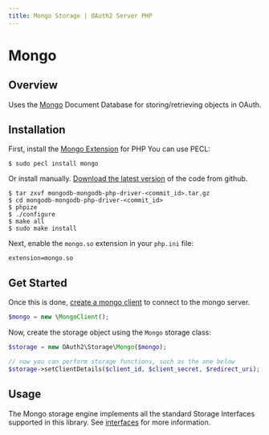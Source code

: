 ```yaml
---
title: Mongo Storage | OAuth2 Server PHP
---
```


# Mongo

## Overview

Uses the [Mongo](http://www.mongodb.org/) Document Database
for storing/retrieving objects in OAuth.

## Installation

First, install the [Mongo Extension](http://www.php.net/manual/en/book.mongo.php) for PHP
You can use PECL:

```text
$ sudo pecl install mongo
```

Or install manually. [Download the latest version](https://github.com/mongodb/mongo-php-driver)
of the code from github.

```text
$ tar zxvf mongodb-mongodb-php-driver-<commit_id>.tar.gz
$ cd mongodb-mongodb-php-driver-<commit_id>
$ phpize
$ ./configure
$ make all
$ sudo make install
```

Next, enable the `mongo.so` extension in your `php.ini` file:

```text
extension=mongo.so
```

## Get Started

Once this is done, [create a mongo client](http://www.php.net/manual/en/class.mongoclient.php)
to connect to the mongo server.

```php
$mongo = new \MongoClient();
```

Now, create the storage object using the `Mongo` storage class:

```php
$storage = new OAuth2\Storage\Mongo($mongo);

// now you can perform storage functions, such as the one below
$storage->setClientDetails($client_id, $client_secret, $redirect_uri);
```

## Usage

The Mongo storage engine implements all the standard Storage Interfaces supported
in this library.  See [interfaces](../interfaces) for more information.